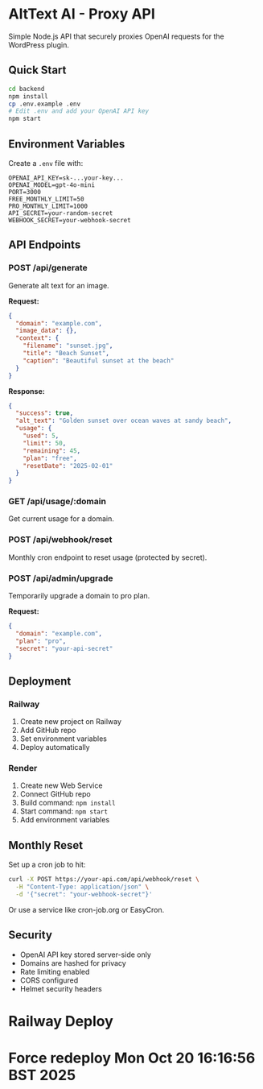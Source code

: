 # AltText AI - Proxy API

Simple Node.js API that securely proxies OpenAI requests for the WordPress plugin.

## Quick Start

```bash
cd backend
npm install
cp .env.example .env
# Edit .env and add your OpenAI API key
npm start
```

## Environment Variables

Create a `.env` file with:

```env
OPENAI_API_KEY=sk-...your-key...
OPENAI_MODEL=gpt-4o-mini
PORT=3000
FREE_MONTHLY_LIMIT=50
PRO_MONTHLY_LIMIT=1000
API_SECRET=your-random-secret
WEBHOOK_SECRET=your-webhook-secret
```

## API Endpoints

### POST /api/generate
Generate alt text for an image.

**Request:**
```json
{
  "domain": "example.com",
  "image_data": {},
  "context": {
    "filename": "sunset.jpg",
    "title": "Beach Sunset",
    "caption": "Beautiful sunset at the beach"
  }
}
```

**Response:**
```json
{
  "success": true,
  "alt_text": "Golden sunset over ocean waves at sandy beach",
  "usage": {
    "used": 5,
    "limit": 50,
    "remaining": 45,
    "plan": "free",
    "resetDate": "2025-02-01"
  }
}
```

### GET /api/usage/:domain
Get current usage for a domain.

### POST /api/webhook/reset
Monthly cron endpoint to reset usage (protected by secret).

### POST /api/admin/upgrade
Temporarily upgrade a domain to pro plan.

**Request:**
```json
{
  "domain": "example.com",
  "plan": "pro",
  "secret": "your-api-secret"
}
```

## Deployment

### Railway
1. Create new project on Railway
2. Add GitHub repo
3. Set environment variables
4. Deploy automatically

### Render
1. Create new Web Service
2. Connect GitHub repo
3. Build command: `npm install`
4. Start command: `npm start`
5. Add environment variables

## Monthly Reset

Set up a cron job to hit:
```bash
curl -X POST https://your-api.com/api/webhook/reset \
  -H "Content-Type: application/json" \
  -d '{"secret": "your-webhook-secret"}'
```

Or use a service like cron-job.org or EasyCron.

## Security

- OpenAI API key stored server-side only
- Domains are hashed for privacy
- Rate limiting enabled
- CORS configured
- Helmet security headers

# Railway Deploy
# Force redeploy Mon Oct 20 16:16:56 BST 2025

